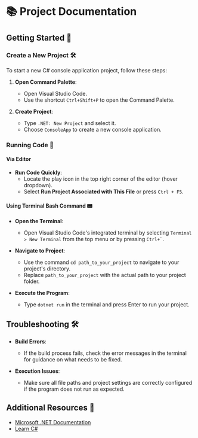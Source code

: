 # 📚 Project Documentation

## Getting Started 🚀

### Create a New Project 🛠️

To start a new C# console application project, follow these steps:

1. **Open Command Palette**:

   - Open Visual Studio Code.
   - Use the shortcut `Ctrl+Shift+P` to open the Command Palette.

2. **Create Project**:
   - Type `.NET: New Project` and select it.
   - Choose `ConsoleApp` to create a new console application.

### Running Code 🏃

#### Via Editor

- **Run Code Quickly**:
  - Locate the play icon in the top right corner of the editor (hover dropdown).
  - Select **Run Project Associated with This File** or press `Ctrl + F5`.

#### Using Terminal Bash Command 📟

- **Open the Terminal**:

  - Open Visual Studio Code's integrated terminal by selecting `Terminal > New Terminal` from the top menu or by pressing `` Ctrl+` ``.

- **Navigate to Project**:

  - Use the command `cd path_to_your_project` to navigate to your project's directory.
  - Replace `path_to_your_project` with the actual path to your project folder.

- **Execute the Program**:
  - Type `dotnet run` in the terminal and press Enter to run your project.

## Troubleshooting 🛠️

- **Build Errors**:

  - If the build process fails, check the error messages in the terminal for guidance on what needs to be fixed.

- **Execution Issues**:
  - Make sure all file paths and project settings are correctly configured if the program does not run as expected.

## Additional Resources 📖

- [Microsoft .NET Documentation](https://docs.microsoft.com/en-us/dotnet/)
- [Learn C#](https://docs.microsoft.com/en-us/learn/paths/csharp-first-steps/)
